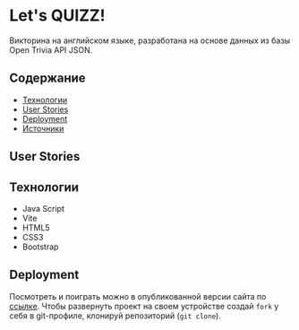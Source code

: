 # Let's QUIZZ!
Викторина на английском языке, разработана на основе данных из базы Open Trivia API JSON.

## Содержание
- [Технологии](#технологии)
- [User Stories](#user-stories)
- [Deployment](#deployment)
- [Источники](#источники)

## User Stories

## Технологии
- Java Script
- Vite
- HTML5
- CSS3
- Bootstrap

## Deployment
Посмотреть и поиграть можно в опубликованной версии сайта по [ссылке]().
Чтобы развернуть проект на своем устройстве создай `fork` у себя в git-профиле, клонируй репозиторий (`git clone`).


